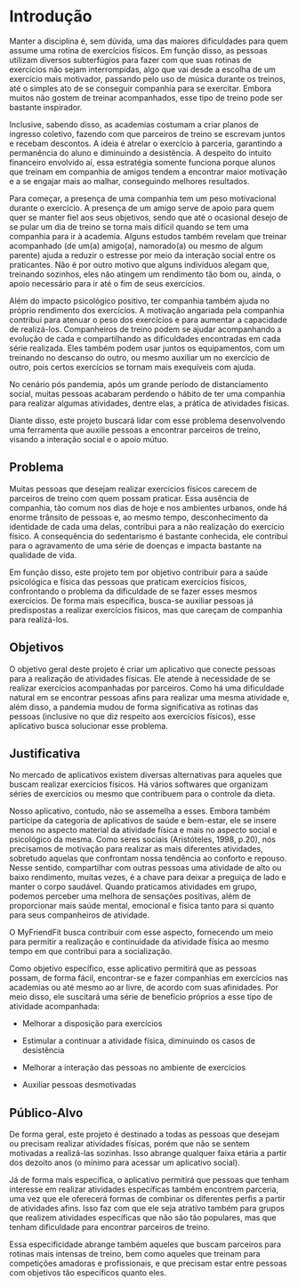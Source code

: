 # Introdução

Manter a disciplina é, sem dúvida, uma das maiores dificuldades para quem assume uma rotina de exercícios físicos. Em função disso, as pessoas utilizam diversos subterfúgios para fazer com que suas rotinas de exercícios não sejam interrompidas, algo que vai desde a escolha de um exercício mais motivador, passando pelo uso de música durante os treinos, até o simples ato de se conseguir companhia para se exercitar. Embora muitos não gostem de treinar acompanhados, esse tipo de treino pode ser bastante inspirador.  

Inclusive, sabendo disso, as academias costumam a criar planos de ingresso coletivo, fazendo com que parceiros de treino se escrevam juntos e recebam descontos. A ideia é atrelar o exercício à parceria, garantindo a permanência do aluno e diminuindo a desistência. A despeito do intuito financeiro envolvido aí, essa estratégia somente funciona porque alunos que treinam em companhia de amigos tendem a encontrar maior motivação e a se engajar mais ao malhar, conseguindo melhores resultados.  

Para começar, a presença de uma companhia tem um peso motivacional durante o exercício. A presença de um amigo serve de apoio para quem quer se manter fiel aos seus objetivos, sendo que até o ocasional desejo de se pular um dia de treino se torna mais difícil quando se tem uma companhia para ir à academia. Alguns estudos também revelam que treinar acompanhado (de um(a) amigo(a), namorado(a) ou mesmo de algum parente) ajuda a reduzir o estresse por meio da interação social entre os praticantes. Não é por outro motivo que alguns indivíduos alegam que, treinando sozinhos, eles não atingem um rendimento tão bom ou, ainda, o apoio necessário para ir até o fim de seus exercícios.  

Além do impacto psicológico positivo, ter companhia também ajuda no próprio rendimento dos exercícios. A motivação angariada pela companhia contribui para atenuar o peso dos exercícios e para aumentar a capacidade de realizá-los. Companheiros de treino podem se ajudar acompanhando a evolução de cada e compartilhando as dificuldades encontradas em cada série realizada. Eles também podem usar juntos os equipamentos, com um treinando no descanso do outro, ou mesmo auxiliar um no exercício de outro, pois certos exercícios se tornam mais exequíveis com ajuda. 

No cenário pós pandemia, após um grande período de distanciamento social, muitas pessoas acabaram perdendo o hábito de ter uma companhia para realizar algumas atividades, dentre elas, a prática de atividades físicas.  

Diante disso, este projeto buscará lidar com esse problema desenvolvendo uma ferramenta que auxilie pessoas a encontrar parceiros de treino, visando a interação social e o apoio mútuo.  

## Problema

Muitas pessoas que desejam realizar exercícios físicos carecem de parceiros de treino com quem possam praticar. Essa ausência de companhia, tão comum nos dias de hoje e nos ambientes urbanos, onde há enorme trânsito de pessoas e, ao mesmo tempo, desconhecimento da identidade de cada uma delas, contribui para a não realização do exercício físico. A consequência do sedentarismo é bastante conhecida, ele contribui para o agravamento de uma série de doenças e impacta bastante na qualidade de vida.  

Em função disso, este projeto tem por objetivo contribuir para a saúde psicológica e física das pessoas que praticam exercícios físicos, confrontando o problema da dificuldade de se fazer esses mesmos exercícios. De forma mais específica, busca-se auxiliar pessoas já predispostas a realizar exercícios físicos, mas que careçam de companhia para realizá-los. 

## Objetivos

O objetivo geral deste projeto é criar um aplicativo que conecte pessoas para a realização de atividades físicas. Ele atende à necessidade de se realizar exercícios acompanhadas por parceiros. Como há uma dificuldade natural em se encontrar pessoas afins para realizar uma mesma atividade e, além disso, a pandemia mudou de forma significativa as rotinas das pessoas (inclusive no que diz respeito aos exercícios físicos), esse aplicativo busca solucionar esse problema.  
 
## Justificativa

No mercado de aplicativos existem diversas alternativas para aqueles que buscam realizar exercícios físicos. Há vários softwares que organizam séries de exercícios ou mesmo que contribuem para o controle da dieta.  

Nosso aplicativo, contudo, não se assemelha a esses. Embora também participe da categoria de aplicativos de saúde e bem-estar, ele se insere menos no aspecto material da atividade física e mais no aspecto social e psicológico da mesma. Como seres sociais (Aristóteles, 1998, p.20), nós precisamos de motivação para realizar as mais diferentes atividades, sobretudo aquelas que confrontam nossa tendência ao conforto e repouso. Nesse sentido, compartilhar com outras pessoas uma atividade de alto ou baixo rendimento, muitas vezes, é a chave para deixar a preguiça de lado e manter o corpo saudável. Quando praticamos atividades em grupo, podemos perceber uma melhora de sensações positivas, além de proporcionar mais saúde mental, emocional e física tanto para si quanto para seus companheiros de atividade. 

O MyFriendFit busca contribuir com esse aspecto, fornecendo um meio para permitir a realização e continuidade da atividade física ao mesmo tempo em que contribui para a socialização. 

Como objetivo específico, esse aplicativo permitirá que as pessoas possam, de forma fácil, encontrar-se e fazer companhias em exercícios nas academias ou até mesmo ao ar livre, de acordo com suas afinidades. Por meio disso, ele suscitará uma série de benefício próprios a esse tipo de atividade acompanhada:  

 * Melhorar a disposição para exercícios 

 * Estimular a continuar a atividade física, diminuindo os casos de desistência 

 * Melhorar a interação das pessoas no ambiente de exercícios  

 * Auxiliar pessoas desmotivadas 


## Público-Alvo

De forma geral, este projeto é destinado a todas as pessoas que desejam ou precisam realizar atividades físicas, porém que não se sentem motivadas a realizá-las sozinhas. Isso abrange qualquer faixa etária a partir dos dezoito anos (o mínimo para acessar um aplicativo social). 

Já de forma mais específica, o aplicativo permitirá que pessoas que tenham interesse em realizar atividades específicas também encontrem parceria, uma vez que ele oferecerá formas de combinar os diferentes perfis a partir de atividades afins. Isso faz com que ele seja atrativo também para grupos que realizem atividades específicas que não são tão populares, mas que tenham dificuldade para encontrar parceiros de treino. 

Essa especificidade abrange também aqueles que buscam parceiros para rotinas mais intensas de treino, bem como aqueles que treinam para competições amadoras e profissionais, e que precisam estar entre pessoas com objetivos tão específicos quanto eles.  
